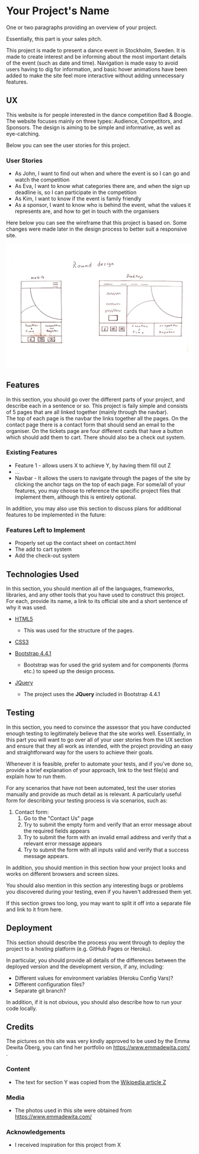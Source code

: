 # Your Project's Name

One or two paragraphs providing an overview of your project.

Essentially, this part is your sales pitch.

This project is made to present a dance event in Stockholm, Sweden. It is made to create interest and be informing about the most important details of the event (such as date and time).
Navigation is made easy to avoid users having to dig for information, and basic hover animations have been added to make the site feel more interactive without adding unnecessary features.
 
## UX
 
This website is for people interested in the dance competition Bad & Boogie. The website focuses mainly on three types: Audience, Competitors, and Sponsors. 
The design is aiming to be simple and informative, as well as eye-catching. 

Below you can see the user stories for this project. 

### User Stories
- As John, I want to find out when and where the event is so I can go and watch the competition
- As Eva, I want to know what categories there are, and when the sign up deadline is, so I can participate in the competition
- As Kim, I want to know if the event is family friendly 
- As a sponsor, I want to know who is behind the event, what the values it represents are, and how to get in touch with the organisers 


Here below you can see the wireframe that this project is based on. Some changes were made later in the design process to better suit a responsive site.

![Bad&BoogieWireframe](/assets/images/wireframe.jpeg)

## Features

In this section, you should go over the different parts of your project, and describe each in a sentence or so. 
This project is faily simple and consists of 5 pages that are all linked together (mainly through the navbar).  
The top of each page is the navbar the links together all the pages. 
On the contact page there is a contact form that should send an email to the organiser. 
On the tickets page are four different cards that have a button which should add them to cart. 
There should also be a check out system. 
 
### Existing Features
- Feature 1 - allows users X to achieve Y, by having them fill out Z
- ...
- Navbar - It allows the users to navigate through the pages of the site by clicking the anchor tags on the top of each page. 
For some/all of your features, you may choose to reference the specific project files that implement them, although this is entirely optional.

In addition, you may also use this section to discuss plans for additional features to be implemented in the future:

### Features Left to Implement
- Properly set up the contact sheet on contact.html
- The add to cart system 
- Add the check-out system

## Technologies Used

In this section, you should mention all of the languages, frameworks, libraries, and any other tools that you have used to construct this project. For each, provide its name, a link to its official site and a short sentence of why it was used.
- [HTML5](https://html.com/) 
    - This was used for the structure of the pages. 

- [CSS3]()

- [Bootstrap 4.4.1](https://getbootstrap.com/)
    - Bootstrap was for used the grid system and for components (forms etc.) to speed up the design process. 

- [JQuery](https://jquery.com)
    - The project uses the **JQuery** included in Bootstrap 4.4.1 


## Testing

In this section, you need to convince the assessor that you have conducted enough testing to legitimately believe that the site works well. Essentially, in this part you will want to go over all of your user stories from the UX section and ensure that they all work as intended, with the project providing an easy and straightforward way for the users to achieve their goals.

Whenever it is feasible, prefer to automate your tests, and if you've done so, provide a brief explanation of your approach, link to the test file(s) and explain how to run them.

For any scenarios that have not been automated, test the user stories manually and provide as much detail as is relevant. A particularly useful form for describing your testing process is via scenarios, such as:

1. Contact form:
    1. Go to the "Contact Us" page
    2. Try to submit the empty form and verify that an error message about the required fields appears
    3. Try to submit the form with an invalid email address and verify that a relevant error message appears
    4. Try to submit the form with all inputs valid and verify that a success message appears.

In addition, you should mention in this section how your project looks and works on different browsers and screen sizes.

You should also mention in this section any interesting bugs or problems you discovered during your testing, even if you haven't addressed them yet.

If this section grows too long, you may want to split it off into a separate file and link to it from here.

## Deployment

This section should describe the process you went through to deploy the project to a hosting platform (e.g. GitHub Pages or Heroku).

In particular, you should provide all details of the differences between the deployed version and the development version, if any, including:
- Different values for environment variables (Heroku Config Vars)?
- Different configuration files?
- Separate git branch?

In addition, if it is not obvious, you should also describe how to run your code locally.


## Credits
The pictures on this site was very kindly approved to be used by the Emma Dewita Öberg, you can find her portfolio on https://www.emmadewita.com/ .


### Content
- The text for section Y was copied from the [Wikipedia article Z](https://en.wikipedia.org/wiki/Z)

### Media
- The photos used in this site were obtained from https://www.emmadewita.com/

### Acknowledgements

- I received inspiration for this project from X
